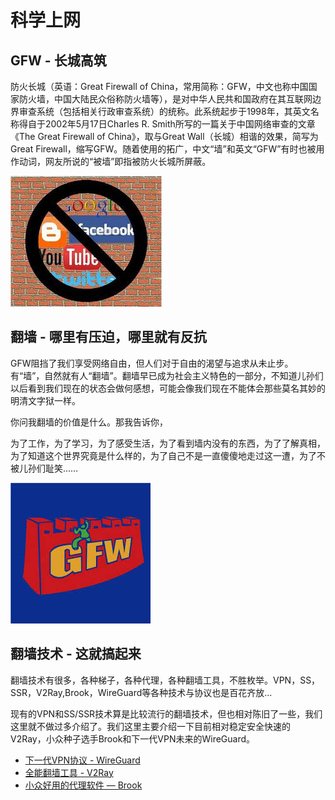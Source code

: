 # 科学上网

## GFW - 长城高筑
防火长城（英语：Great Firewall of China，常用简称：GFW，中文也称中国国家防火墙，中国大陆民众俗称防火墙等），是对中华人民共和国政府在其互联网边界审查系统（包括相关行政审查系统）的统称。此系统起步于1998年，其英文名称得自于2002年5月17日Charles R. Smith所写的一篇关于中国网络审查的文章《The Great Firewall of China》，取与Great Wall（长城）相谐的效果，简写为Great Firewall，缩写GFW。随着使用的拓广，中文“墙”和英文“GFW”有时也被用作动词，网友所说的“被墙”即指被防火长城所屏蔽。

![中国防火长城](../img/part3/gfw.jpeg)

## 翻墙 - 哪里有压迫，哪里就有反抗
GFW阻挡了我们享受网络自由，但人们对于自由的渴望与追求从未止步。有“墙”，自然就有人“翻墙”。翻墙早已成为社会主义特色的一部分，不知道儿孙们以后看到我们现在的状态会做何感想，可能会像我们现在不能体会那些莫名其妙的明清文字狱一样。

你问我翻墙的价值是什么。那我告诉你，

为了工作，为了学习，为了感受生活，为了看到墙内没有的东西，为了了解真相，为了知道这个世界究竟是什么样的，为了自己不是一直傻傻地走过这一遭，为了不被儿孙们耻笑……

![翻墙](../img/part3/crossgfw.jpeg)

## 翻墙技术 - 这就搞起来

翻墙技术有很多，各种梯子，各种代理，各种翻墙工具，不胜枚举。VPN，SS，SSR，V2Ray,Brook，WireGuard等各种技术与协议也是百花齐放...

现有的VPN和SS/SSR技术算是比较流行的翻墙技术，但也相对陈旧了一些，我们这里就不做过多介绍了。我们这里主要介绍一下目前相对稳定安全快速的V2Ray，小众种子选手Brook和下一代VPN未来的WireGuard。

* [下一代VPN协议 - WireGuard](wg.md)
* [全能翻墙工具 - V2Ray](v2ray.md)
* [小众好用的代理软件 — Brook](brook.md)